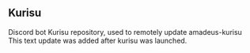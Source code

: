 Kurisu
------

Discord bot Kurisu repository, used to remotely update amadeus-kurisu
This text update was added after kurisu was launched.
